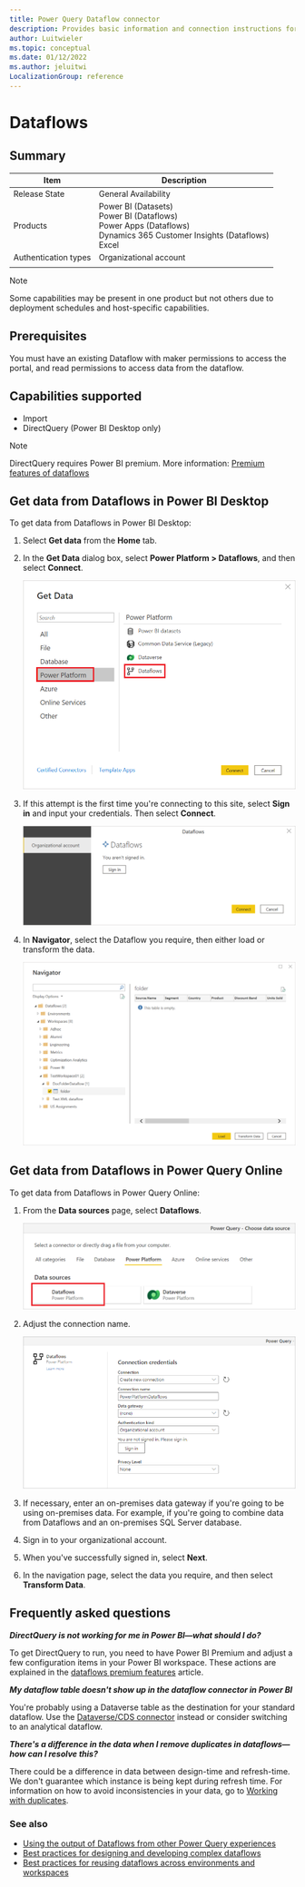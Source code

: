 ```yaml
---
title: Power Query Dataflow connector
description: Provides basic information and connection instructions for connecting to a Dataflow.
author: Luitwieler
ms.topic: conceptual
ms.date: 01/12/2022
ms.author: jeluitwi
LocalizationGroup: reference
---
```


# Dataflows

## Summary

| Item | Description |
| ---- | ----------- |
| Release State | General Availability |
| Products | Power BI (Datasets)<br/>Power BI (Dataflows)<br/>Power Apps (Dataflows)<br/>Dynamics 365 Customer Insights (Dataflows)<br/>Excel|
| Authentication types | Organizational account |
| | |

>[!Note]
>Some capabilities may be present in one product but not others due to deployment schedules and host-specific capabilities.

## Prerequisites

You must have an existing Dataflow with maker permissions to access the portal, and read permissions to access data from the dataflow.

## Capabilities supported

* Import
* DirectQuery (Power BI Desktop only)

>[!Note]
>DirectQuery requires Power BI premium. More information: [Premium features of dataflows](/power-bi/transform-model/dataflows/dataflows-premium-features)

## Get data from Dataflows in Power BI Desktop

To get data from Dataflows in Power BI Desktop:

1. Select **Get data** from the **Home** tab.

2. In the **Get Data** dialog box, select **Power Platform > Dataflows**, and then select **Connect**.

   ![Get data from Power BI Desktop.](media/Dataflows/GetDatafromDataflow.png)

3. If this attempt is the first time you're connecting to this site, select **Sign in** and input your credentials. Then select **Connect**.

   ![Sign in to this site.](media/dataflows/sign-in.png)

4. In **Navigator**, select the Dataflow you require, then either load or transform the data.

   ![Load or transform from navigator.](media/dataflows/navigate.png)

## Get data from Dataflows in Power Query Online

To get data from Dataflows in Power Query Online:

1. From the **Data sources** page, select **Dataflows**.

   ![Get data from Power Query Online.](media/dataflows/pqo-select-datasource.png)

2. Adjust the connection name.

   ![Enter the server URL.](media/dataflows/pqo-sign-in.png)

3. If necessary, enter an on-premises data gateway if you're going to be using on-premises data. For example, if you're going to combine data from Dataflows and an on-premises SQL Server database.

4. Sign in to your organizational account.

5. When you've successfully signed in, select **Next**.

6. In the navigation page, select the data you require, and then select **Transform Data**.

## Frequently asked questions

_**DirectQuery is not working for me in Power BI&mdash;what should I do?**_

To get DirectQuery to run, you need to have Power BI Premium and adjust a few configuration items in your Power BI workspace. These actions are explained in the [dataflows premium features](/power-bi/transform-model/dataflows/dataflows-premium-features) article.

_**My dataflow table doesn't show up in the dataflow connector in Power BI**_

You're probably using a Dataverse table as the destination for your standard dataflow. Use the [Dataverse/CDS connector](../Connectors/Dataverse.md) instead or consider switching to an analytical dataflow.

_**There's a difference in the data when I remove duplicates in dataflows&mdash;how can I resolve this?**_

There could be a difference in data between design-time and refresh-time. We don't guarantee which instance is being kept during refresh time. For information on how to avoid inconsistencies in your data, go to [Working with duplicates](../working-with-duplicates.md).

### See also

* [Using the output of Dataflows from other Power Query experiences](../dataflows/using-output-power-platform-dataflows-other-azure.md)
* [Best practices for designing and developing complex dataflows](../dataflows/best-practices-developing-complex-dataflows.md)
* [Best practices for reusing dataflows across environments and workspaces](../dataflows/best-practices-reusing-dataflows.md)
